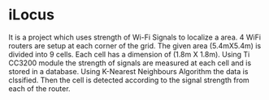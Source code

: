 # iLocus
It is a project which uses strength of Wi-Fi Signals to localize a area. 4 WiFi routers are setup at each corner of the grid. The given area (5.4mX5.4m) is divided into 9 cells. Each cell has a dimension of (1.8m X 1.8m). Using Ti CC3200 module the strength of signals are measured at each cell and is stored in a database. Using K-Nearest Neighbours Algorithm the data is clssified. Then the cell is detected according to the signal strength from each of the router.
